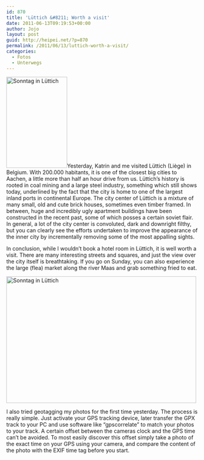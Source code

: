 ```yaml
---
id: 870
title: 'Lüttich &#8211; Worth a visit'
date: 2011-06-13T09:19:53+00:00
author: Jojo
layout: post
guid: http://heipei.net/?p=870
permalink: /2011/06/13/luttich-worth-a-visit/
categories:
  - Fotos
  - Unterwegs
---
```

<p class="hyphenate">
  <a href="https://secure.flickr.com/photos/heipei/5824005845/" title="Sonntag in Lüttich by heipei, on Flickr"><img src="https://farm4.static.flickr.com/3482/5824005845_be55ec3126_m.jpg" width="160" height="240" alt="Sonntag in Lüttich" class="alignleft" /></a>Yesterday, Katrin and me visited Lüttich (Liège) in Belgium. With 200.000 habitants, it is one of the closest big cities to Aachen, a little more than half an hour drive from us. Lüttich&#8217;s history is rooted in coal mining and a large steel industry, something which still shows today, underlined by the fact that the city is home to one of the largest inland ports in continental Europe. The city center of Lüttich is a mixture of many small, old and cute brick houses, sometimes even timber framed. In between, huge and incredibly ugly apartment buildings have been constructed in the recent past, some of which posses a certain soviet flair. In general, a lot of the city center is convoluted, dark and downright filthy, but you can clearly see the efforts undertaken to improve the appearance of the inner city by incrementally removing some of the most appalling sights.
</p>

<p class="hyphenate">
  In conclusion, while I wouldn&#8217;t book a hotel room in Lüttich, it is well worth a visit. There are many interesting streets and squares, and just the view over the city itself is breathtaking. If you go on Sunday, you can also experience the large (flea) market along the river Maas and grab something fried to eat.
</p>

[<img src="https://farm4.static.flickr.com/3367/5824007367_41b15a3802.jpg" width="500" height="334" alt="Sonntag in Lüttich" class="aligncenter" />](https://secure.flickr.com/photos/heipei/5824007367/ "Sonntag in Lüttich by heipei, on Flickr")

<p class="hyphenate">
  I also tried geotagging my photos for the first time yesterday. The process is really simple. Just activate your GPS tracking device, later transfer the GPX track to your PC and use software like &#8220;gpscorrelate&#8221; to match your photos to your track. A certain offset between the cameras clock and the GPS time can&#8217;t be avoided. To most easily discover this offset simply take a photo of the exact time on your GPS using your camera, and compare the content of the photo with the EXIF time tag before you start.
</p>
